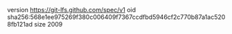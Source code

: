 version https://git-lfs.github.com/spec/v1
oid sha256:568e1ee975269f380c006409f7367ccdfbd5946cf2c770b87a1ac5208fb121ad
size 2009
